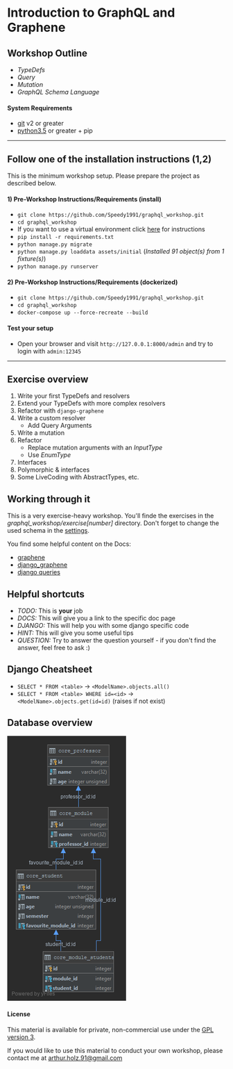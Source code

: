 # Introduction to GraphQL and Graphene

## Workshop Outline
- _TypeDefs_
- _Query_
- _Mutation_
- _GraphQL Schema Language_


#### System Requirements
- [git](https://git-scm.com/) v2 or greater
- [python3.5](https://www.python.org/downloads/) or greater + pip

----
## Follow one of the installation instructions (1,2)
This is the minimum workshop setup. Please prepare the project as described below.

#### 1) Pre-Workshop Instructions/Requirements (install)
- `git clone https://github.com/Speedy1991/graphql_workshop.git`
- `cd graphql_workshop`
- If you want to use a virtual environment click [here](https://virtualenv.pypa.io/en/stable/userguide/) for instructions 
- `pip install -r requirements.txt`
- `python manage.py migrate`
- `python manage.py loaddata assets/initial` (_Installed 91 object(s) from 1 fixture(s)_)
- `python manage.py runserver`

#### 2) Pre-Workshop Instructions/Requirements (dockerized)
- `git clone https://github.com/Speedy1991/graphql_workshop.git`
- `cd graphql_workshop`
- `docker-compose up --force-recreate --build`

#### Test your setup
- Open your browser and visit `http://127.0.0.1:8000/admin` and try to login with `admin:12345`

----


## Exercise overview
1) Write your first TypeDefs and resolvers
2) Extend your TypeDefs with more complex resolvers
3) Refactor with `django-graphene`
4) Write a custom resolver
    * Add Query Arguments
5) Write a mutation
6) Refactor
    * Replace mutation arguments with an _InputType_
    * Use _EnumType_
7) Interfaces
8) Polymorphic & interfaces
9) Some LiveCoding with AbstractTypes, etc.

## Working through it
This is a very exercise-heavy workshop. You'll finde the exercises in the _graphql_workshop/exercise[number]_ directory.
Don't forget to change the used schema in the [settings](https://github.com/Speedy1991/graphql_workshop/blob/master/graphql_workshop/settings.py#L51).

You find some helpful content on the Docs:
- [graphene](https://docs.graphene-python.org/en/latest/types/)
- [django_graphene](https://docs.graphene-python.org/projects/django/en/latest/queries/)
- [django queries](https://docs.djangoproject.com/en/2.2/topics/db/queries/)

## Helpful shortcuts
- _TODO:_ This is **your** job
- _DOCS:_ This will give you a link to the specific doc page
- _DJANGO:_ This will help you with some django specific code
- _HINT:_ This will give you some useful tips
- _QUESTION:_ Try to answer the question yourself - if you don't find the answer, feel free to ask :)

## Django Cheatsheet
- `SELECT * FROM <table>` -> `<ModelName>.objects.all()`
- `SELECT * FROM <table> WHERE id=<id>` -> `<ModelName>.objects.get(id=id)` (raises if not exist)


## Database overview
![Database overview](assets/images/core_module.png)


#### License
This material is available for private, non-commercial use under the [GPL version 3](https://www.gnu.org/licenses/gpl-3.0-standalone.html).

If you would like to use this material to conduct your own workshop, please contact me at arthur.holz.91@gmail.com
